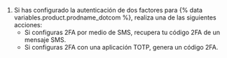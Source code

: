1. Si has configurado la autenticación de dos factores para {% data variables.product.prodname_dotcom %}, realiza una de las siguientes acciones:
   - Si configuras 2FA por medio de SMS, recupera tu código 2FA de un mensaje SMS.
   - Si configuras 2FA con una aplicación TOTP, genera un código 2FA.
